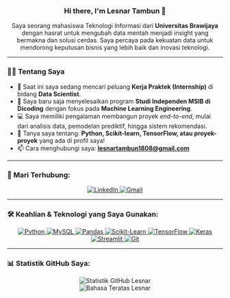 ### <div align="center">Hi there, I'm Lesnar Tambun 👋</div>

<div align="center">
Saya seorang mahasiswa Teknologi Informasi dari <strong>Universitas Brawijaya</strong>  dengan hasrat untuk mengubah data mentah menjadi insight yang bermakna dan solusi cerdas. Saya percaya pada kekuatan data untuk mendorong keputusan bisnis yang lebih baik dan inovasi teknologi.
</div>

---

### 👨‍💻 Tentang Saya

- 🔭 Saat ini saya sedang mencari peluang **Kerja Praktek (Internship)** di bidang **Data Scientist**.
- 🌱 Saya baru saja menyelesaikan program **Studi Independen MSIB di Dicoding** dengan fokus pada **Machine Learning Engineering**.
- 💻 Saya memiliki pengalaman membangun proyek *end-to-end*, mulai dari analisis data, pemodelan prediktif, hingga sistem rekomendasi.
- 💬 Tanya saya tentang: **Python, Scikit-learn, TensorFlow, atau proyek-proyek** yang ada di profil saya!
- 📫 Cara menghubungi saya: **lesnartambun1808@gmail.com**

---

### 🤝 Mari Terhubung:

<div align="center">
  <a href="https://linkedin.com/in/lesnar-tambun/" target="_blank">
    <img src="https://img.shields.io/badge/LinkedIn-0077B5?style=for-the-badge&logo=linkedin&logoColor=white" alt="LinkedIn">
  </a>
  <a href="mailto:lesnartambun1808@gmail.com">
    <img src="https://img.shields.io/badge/Gmail-D14836?style=for-the-badge&logo=gmail&logoColor=white" alt="Gmail">
  </a>
</div>

---

### 🛠️ Keahlian & Teknologi yang Saya Gunakan:

<p align="center">
  <a href="https://www.python.org" target="_blank"> 
    <img src="https://img.shields.io/badge/Python-3776AB?style=for-the-badge&logo=python&logoColor=white" alt="Python"> 
  </a>
  <a href="https://www.mysql.com/" target="_blank"> 
    <img src="https://img.shields.io/badge/MySQL-4479A1?style=for-the-badge&logo=mysql&logoColor=white" alt="MySQL">
  </a>
  <a href="https://pandas.pydata.org/" target="_blank"> 
    <img src="https://img.shields.io/badge/Pandas-150458?style=for-the-badge&logo=pandas&logoColor=white" alt="Pandas">
  </a>
  <a href="https://scikit-learn.org/" target="_blank"> 
    <img src="https://img.shields.io/badge/scikit_learn-F7931E?style=for-the-badge&logo=scikit-learn&logoColor=white" alt="Scikit-Learn">
  </a>
  <a href="https://www.tensorflow.org" target="_blank"> 
    <img src="https://img.shields.io/badge/TensorFlow-FF6F00?style=for-the-badge&logo=tensorflow&logoColor=white" alt="TensorFlow">
  </a>
  <a href="https://keras.io" target="_blank">
    <img src="https://img.shields.io/badge/Keras-D00000?style=for-the-badge&logo=keras&logoColor=white" alt="Keras">
  </a>
  <a href="https://streamlit.io" target="_blank"> 
    <img src="https://img.shields.io/badge/Streamlit-FF4B4B?style=for-the-badge&logo=streamlit&logoColor=white" alt="Streamlit">
  </a>
  <a href="https://git-scm.com/" target="_blank"> 
    <img src="https://img.shields.io/badge/GIT-E84E31?style=for-the-badge&logo=git&logoColor=white" alt="Git">
  </a>
</p>

---

### 📊 Statistik GitHub Saya:

<p align="center">
  <img src="https://github-readme-stats.vercel.app/api?username=lesnartambun&show_icons=true&theme=dracula&include_all_commits=true&count_private=true" alt="Statistik GitHub Lesnar" />
  <br/>
  <img src="https://github-readme-stats.vercel.app/api/top-langs/?username=lesnartambun&layout=compact&langs_count=7&theme=dracula" alt="Bahasa Teratas Lesnar" />
</p>
